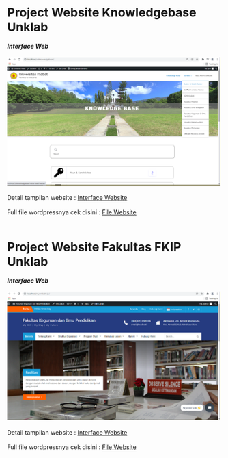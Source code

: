 # Project Website Knowledgebase Unklab
<i><strong>Interface Web</strong></i></br></br>
<a><img src="https://github.com/giovannyrogi/Web-Wordpress/blob/main/UK_Knowledgebase/Screenshoot/uk_km1.png?raw=true" alt="interfaceweb" border="0" width="500"></a></br></br>
Detail tampilan website : <a href="https://drive.google.com/file/d/1XKoklb982mnFO8b24zfr0XBB4SeCDm7i/view?usp=sharing">Interface Website</a></br></br>
Full file wordpressnya cek disini : <a href="https://drive.google.com/file/d/13bON2cMQYQcRIvQptEaoAtLRRabMtWut/view?usp=sharing">File Website</a></br></br>
# Project Website Fakultas FKIP Unklab
<i><strong>Interface Web</strong></i></br></br>
<a><img src="https://github.com/giovannyrogi/Web-Wordpress/blob/main/My_UK_FKIP/Screenshoot/uk_fkip.png?raw=true" alt="interfaceweb" border="0" width="500"></a></br></br>
Detail tampilan website : <a href="https://drive.google.com/file/d/1xrhOTUAm0NpZWannPB938OqTlfNdnGWX/view?usp=sharing">Interface Website</a></br></br>
Full file wordpressnya cek disini : <a href="https://drive.google.com/file/d/1LY4vJHM5tXbbR0ZSEC_1Asnx7XkHg4kO/view?usp=sharing">File Website</a>
